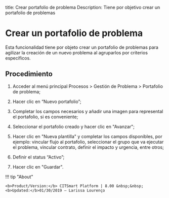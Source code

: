 title: Crear portafolio de problema
Description: Tiene por objetivo crear un portafolio de problemas
# Crear un portafolio de problema


Esta funcionalidad tiene por objeto crear un portafolio de problemas para agilizar la creación
de un nuevo problema al agruparlos por criterios específicos.

Procedimiento
------------

1.  Acceder al menú principal Procesos \>
    Gestión de Problema \> Portafolio de problema;

2.  Hacer clic en “Nuevo portafolio”;

3.  Completar los campos necesarios y añadir una imagen para represental el
    portafolio, si es conveniente;

4.  Seleccionar el portafolio creado y hacer clic en "Avanzar";

5.  Hacer clic en "Nueva plantilla" y completar los campos disponibles, por ejemplo:
    vincular flujo al portafolio, seleccionar el grupo que va ejecutar el problema, vincular
    contrato, definir el impacto y urgencia, entre otros;

6.  Definir el status “Activo”;

7.  Hacer clic en "Guardar".  

!!! tip "About"

    <b>Product/Version:</b> CITSmart Platform | 8.00 &nbsp;&nbsp;
    <b>Updated:</b>01/30/2019 – Larissa Lourenço
